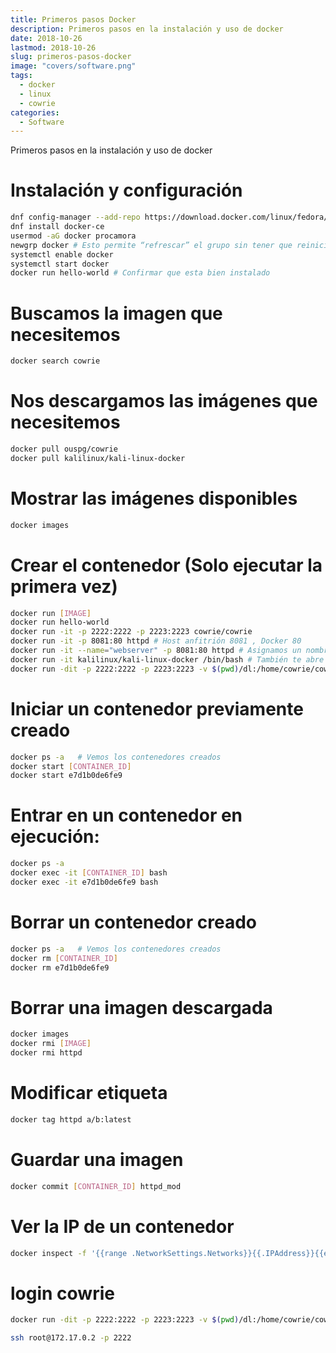 ```yaml
---
title: Primeros pasos Docker
description: Primeros pasos en la instalación y uso de docker
date: 2018-10-26
lastmod: 2018-10-26
slug: primeros-pasos-docker
image: "covers/software.png"
tags:
  - docker
  - linux
  - cowrie
categories:
  - Software
---
```


Primeros pasos en la instalación y uso de docker


# Instalación y configuración

```bash
dnf config-manager --add-repo https://download.docker.com/linux/fedora/docker-ce.repo
dnf install docker-ce
usermod -aG docker procamora
newgrp docker # Esto permite “refrescar” el grupo sin tener que reiniciar
systemctl enable docker
systemctl start docker
docker run hello-world # Confirmar que esta bien instalado
```


# Buscamos la imagen que necesitemos

```bash
docker search cowrie
```


# Nos descargamos las imágenes que necesitemos

```bash
docker pull ouspg/cowrie
docker pull kalilinux/kali-linux-docker
```


# Mostrar las imágenes disponibles

```bash
docker images
```


# Crear el contenedor (Solo ejecutar la primera vez)

```bash
docker run [IMAGE]
docker run hello-world
docker run -it -p 2222:2222 -p 2223:2223 cowrie/cowrie
docker run -it -p 8081:80 httpd # Host anfitrión 8081 , Docker 80
docker run -it --name="webserver" -p 8081:80 httpd # Asignamos un nombre
docker run -it kalilinux/kali-linux-docker /bin/bash # También te abre una consola al SO
docker run -dit -p 2222:2222 -p 2223:2223 -v $(pwd)/dl:/home/cowrie/cowrie/dl -v $(pwd)/log:/home/cowrie/cowrie/log ouspg/cowrie # -d lo lanza como demonio -v para montar los volumenes entre la maquina fisica y el contenedor
```


# Iniciar un contenedor previamente creado

```bash
docker ps -a   # Vemos los contenedores creados
docker start [CONTAINER_ID]
docker start e7d1b0de6fe9
```


# Entrar en un contenedor en ejecución:

```bash
docker ps -a
docker exec -it [CONTAINER_ID] bash
docker exec -it e7d1b0de6fe9 bash 
```


# Borrar un contenedor creado

```bash
docker ps -a   # Vemos los contenedores creados
docker rm [CONTAINER_ID]
docker rm e7d1b0de6fe9
```


# Borrar una imagen descargada

```bash
docker images
docker rmi [IMAGE]
docker rmi httpd
```


# Modificar etiqueta

```bash
docker tag httpd a/b:latest
```


# Guardar una imagen

```bash
docker commit [CONTAINER_ID] httpd_mod
```


# Ver la IP de un contenedor

```bash
docker inspect -f '{{range .NetworkSettings.Networks}}{{.IPAddress}}{{end}}' [CONTAINER_ID]
```


# login cowrie

```bash
docker run -dit -p 2222:2222 -p 2223:2223 -v $(pwd)/dl:/home/cowrie/cowrie/dl -v $(pwd)/log:/home/cowrie/cowrie/log ouspg/cowrie

ssh root@172.17.0.2 -p 2222
```

